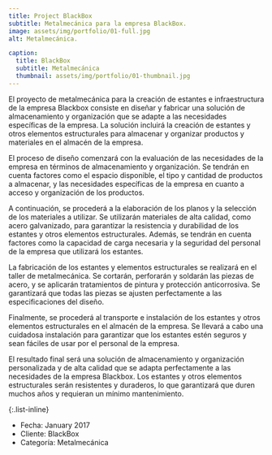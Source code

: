 ```yaml
---
title: Project BlackBox
subtitle: Metalmecánica para la empresa BlackBox.
image: assets/img/portfolio/01-full.jpg
alt: Metalmecánica.

caption:
  title: BlackBox
  subtitle: Metalmecánica
  thumbnail: assets/img/portfolio/01-thumbnail.jpg
---
```


El proyecto de metalmecánica para la creación de estantes e infraestructura de la empresa Blackbox consiste en diseñar y fabricar una solución de almacenamiento y organización que se adapte a las necesidades específicas de la empresa. La solución incluirá la creación de estantes y otros elementos estructurales para almacenar y organizar productos y materiales en el almacén de la empresa.

El proceso de diseño comenzará con la evaluación de las necesidades de la empresa en términos de almacenamiento y organización. Se tendrán en cuenta factores como el espacio disponible, el tipo y cantidad de productos a almacenar, y las necesidades específicas de la empresa en cuanto a acceso y organización de los productos.

A continuación, se procederá a la elaboración de los planos y la selección de los materiales a utilizar. Se utilizarán materiales de alta calidad, como acero galvanizado, para garantizar la resistencia y durabilidad de los estantes y otros elementos estructurales. Además, se tendrán en cuenta factores como la capacidad de carga necesaria y la seguridad del personal de la empresa que utilizará los estantes.

La fabricación de los estantes y elementos estructurales se realizará en el taller de metalmecánica. Se cortarán, perforarán y soldarán las piezas de acero, y se aplicarán tratamientos de pintura y protección anticorrosiva. Se garantizará que todas las piezas se ajusten perfectamente a las especificaciones del diseño.

Finalmente, se procederá al transporte e instalación de los estantes y otros elementos estructurales en el almacén de la empresa. Se llevará a cabo una cuidadosa instalación para garantizar que los estantes estén seguros y sean fáciles de usar por el personal de la empresa.

El resultado final será una solución de almacenamiento y organización personalizada y de alta calidad que se adapta perfectamente a las necesidades de la empresa Blackbox. Los estantes y otros elementos estructurales serán resistentes y duraderos, lo que garantizará que duren muchos años y requieran un mínimo mantenimiento.

{:.list-inline}
- Fecha: January 2017
- Cliente: BlackBox
- Categoría: Metalmecánica

